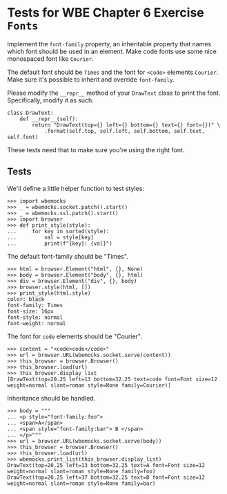 Tests for WBE Chapter 6 Exercise `Fonts`
========================================

Implement the `font-family` property, an inheritable property that
names which font should be used in an element. Make code fonts use
some nice monospaced font like `Courier`.

The default font should be `Times` and the font for `<code>` elements
`Courier`. Make sure it's possible to inherit and override
`font-family`.

Please modify the `__repr__` method of your `DrawText` class to print
the font. Specifically, modify it as such:

```
class DrawText:
    def __repr__(self):
        return "DrawText(top={} left={} bottom={} text={} font={})" \
            .format(self.top, self.left, self.bottom, self.text, self.font)
```

These tests need that to make sure you're using the right font.

Tests
-----

We'll define a little helper function to test styles:

    >>> import wbemocks
    >>> _ = wbemocks.socket.patch().start()
    >>> _ = wbemocks.ssl.patch().start()
    >>> import browser
    >>> def print_style(style):
    ...     for key in sorted(style):
    ...         val = style[key]
    ...         print(f"{key}: {val}")

The default font-family should be "Times".

    >>> html = browser.Element("html", {}, None)
    >>> body = browser.Element("body", {}, html)
    >>> div = browser.Element("div", {}, body)
    >>> browser.style(html, [])
    >>> print_style(html.style)
    color: black
    font-family: Times
    font-size: 16px
    font-style: normal
    font-weight: normal

The font for `code` elements should be "Courier".

    >>> content = "<code>code</code>"
    >>> url = browser.URL(wbemocks.socket.serve(content))
    >>> this_browser = browser.Browser()
    >>> this_browser.load(url)
    >>> this_browser.display_list
    [DrawText(top=20.25 left=13 bottom=32.25 text=code font=Font size=12 weight=normal slant=roman style=None family=Courier)]

Inheritance should be handled.

    >>> body = """
    ... <p style="font-family:foo">
    ... <span>A</span>
    ... <span style="font-family:bar"> B </span>
    ... </p>"""
    >>> url = browser.URL(wbemocks.socket.serve(body))
    >>> this_browser = browser.Browser()
    >>> this_browser.load(url)
    >>> wbemocks.print_list(this_browser.display_list)
    DrawText(top=20.25 left=13 bottom=32.25 text=A font=Font size=12 weight=normal slant=roman style=None family=foo)
    DrawText(top=20.25 left=37 bottom=32.25 text=B font=Font size=12 weight=normal slant=roman style=None family=bar)
